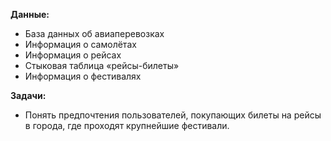 **Данные:**
 - База данных об авиаперевозках
 - Информация о самолётах
 - Информация о рейсах
 - Стыковая таблица «рейсы-билеты»
 - Информация о фестивалях


**Задачи:**
- Понять предпочтения пользователей, покупающих билеты на рейсы в города, где проходят крупнейшие фестивали.
